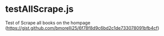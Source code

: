 # testAllScrape.js
Test of Scrape all books on the hompage (https://gist.github.com/bmorelli25/6f78f8d9c6bd2c1de733078091bfb4cf)
